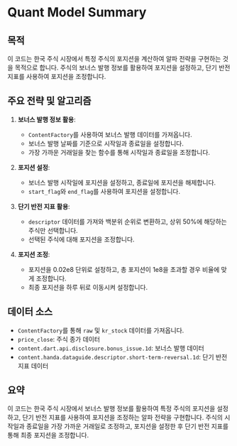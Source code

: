 # Quant Model Summary

## 목적
이 코드는 한국 주식 시장에서 특정 주식의 포지션을 계산하여 알파 전략을 구현하는 것을 목적으로 합니다. 주식의 보너스 발행 정보를 활용하여 포지션을 설정하고, 단기 반전 지표를 사용하여 포지션을 조정합니다.

## 주요 전략 및 알고리즘
1. **보너스 발행 정보 활용**:
   - `ContentFactory`를 사용하여 보너스 발행 데이터를 가져옵니다.
   - 보너스 발행 날짜를 기준으로 시작일과 종료일을 설정합니다.
   - 가장 가까운 거래일을 찾는 함수를 통해 시작일과 종료일을 조정합니다.

2. **포지션 설정**:
   - 보너스 발행 시작일에 포지션을 설정하고, 종료일에 포지션을 해제합니다.
   - `start_flag`와 `end_flag`를 사용하여 포지션을 설정합니다.

3. **단기 반전 지표 활용**:
   - `descriptor` 데이터를 가져와 백분위 순위로 변환하고, 상위 50%에 해당하는 주식만 선택합니다.
   - 선택된 주식에 대해 포지션을 조정합니다.

4. **포지션 조정**:
   - 포지션을 0.02e8 단위로 설정하고, 총 포지션이 1e8을 초과할 경우 비율에 맞게 조정합니다.
   - 최종 포지션을 하루 뒤로 이동시켜 설정합니다.

## 데이터 소스
- `ContentFactory`를 통해 `raw` 및 `kr_stock` 데이터를 가져옵니다.
- `price_close`: 주식 종가 데이터
- `content.dart.api.disclosure.bonus_issue.1d`: 보너스 발행 데이터
- `content.handa.dataguide.descriptor.short-term-reversal.1d`: 단기 반전 지표 데이터

## 요약
이 코드는 한국 주식 시장에서 보너스 발행 정보를 활용하여 특정 주식의 포지션을 설정하고, 단기 반전 지표를 사용하여 포지션을 조정하는 알파 전략을 구현합니다. 주식의 시작일과 종료일을 가장 가까운 거래일로 조정하고, 포지션을 설정한 후 단기 반전 지표를 통해 최종 포지션을 조정합니다.